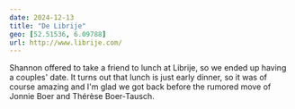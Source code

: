 ```yaml
---
date: 2024-12-13
title: "De Librije"
geo: [52.51536, 6.09788]
url: http://www.librije.com/
---
```


Shannon offered to take a friend to lunch at Librije, so we ended up having a couples' date. It turns out that lunch is just early dinner, so it was of course amazing and I'm glad we got back before the rumored move of Jonnie Boer and Thérèse Boer-Tausch.
